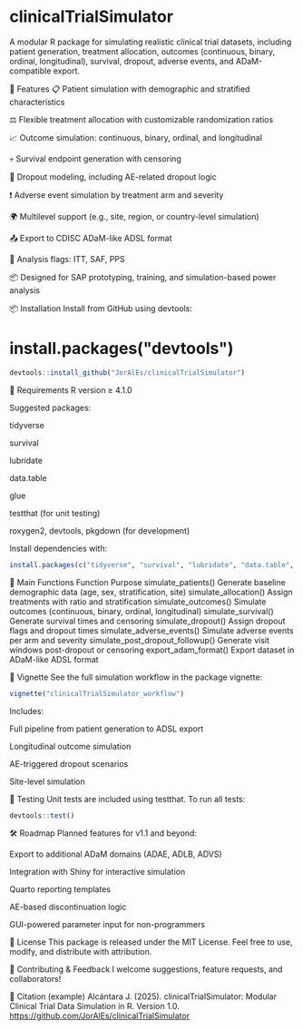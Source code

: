 # clinicalTrialSimulator

A modular R package for simulating realistic clinical trial datasets, including patient generation, treatment allocation, outcomes (continuous, binary, ordinal, longitudinal), survival, dropout, adverse events, and ADaM-compatible export.

🚀 Features
📋 Patient simulation with demographic and stratified characteristics

⚖️ Flexible treatment allocation with customizable randomization ratios

📈 Outcome simulation: continuous, binary, ordinal, and longitudinal

💀 Survival endpoint generation with censoring

🚪 Dropout modeling, including AE-related dropout logic

❗ Adverse event simulation by treatment arm and severity

🌍 Multilevel support (e.g., site, region, or country-level simulation)

📤 Export to CDISC ADaM-like ADSL format

🧪 Analysis flags: ITT, SAF, PPS

📦 Designed for SAP prototyping, training, and simulation-based power analysis

📦 Installation
Install from GitHub using devtools:


# install.packages("devtools")
```r
devtools::install_github("JorAlEs/clinicalTrialSimulator")
```
🔧 Requirements
R version ≥ 4.1.0

Suggested packages:

tidyverse

survival

lubridate

data.table

glue

testthat (for unit testing)

roxygen2, devtools, pkgdown (for development)

Install dependencies with:

```r
install.packages(c("tidyverse", "survival", "lubridate", "data.table", "glue"))
```

🧰 Main Functions
Function	Purpose
simulate_patients()	Generate baseline demographic data (age, sex, stratification, site)
simulate_allocation()	Assign treatments with ratio and stratification
simulate_outcomes()	Simulate outcomes (continuous, binary, ordinal, longitudinal)
simulate_survival()	Generate survival times and censoring
simulate_dropout()	Assign dropout flags and dropout times
simulate_adverse_events()	Simulate adverse events per arm and severity
simulate_post_dropout_followup()	Generate visit windows post-dropout or censoring
export_adam_format()	Export dataset in ADaM-like ADSL format

📖 Vignette
See the full simulation workflow in the package vignette:

```r
vignette("clinicalTrialSimulator_workflow")
```
Includes:

Full pipeline from patient generation to ADSL export

Longitudinal outcome simulation

AE-triggered dropout scenarios

Site-level simulation

🧪 Testing
Unit tests are included using testthat. To run all tests:

```r
devtools::test()
```

🛠 Roadmap
Planned features for v1.1 and beyond:

Export to additional ADaM domains (ADAE, ADLB, ADVS)

Integration with Shiny for interactive simulation

Quarto reporting templates

AE-based discontinuation logic

GUI-powered parameter input for non-programmers

📜 License
This package is released under the MIT License.
Feel free to use, modify, and distribute with attribution.

🙋 Contributing & Feedback
I welcome suggestions, feature requests, and collaborators!

🔗 Citation (example)
Alcántara J. (2025). clinicalTrialSimulator: Modular Clinical Trial Data Simulation in R. Version 1.0. https://github.com/JorAlEs/clinicalTrialSimulator

